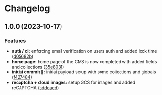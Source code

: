 # Changelog

## 1.0.0 (2023-10-17)


### Features

* **auth / ci:** enforcing email verification on users auth and added lock time ([d05682b](https://github.com/itmayziii/itmayziii-api/commit/d05682b36647d060ae06c3d8a77244abcc9ec5d1))
* **home page:** home page of the CMS is now completed with added fields and collections ([35e8031](https://github.com/itmayziii/itmayziii-api/commit/35e803120f6eae874da9ce47aa4714df27e4db94))
* **initial commit :rocket::** initial payload setup with some collections and globals ([f427484](https://github.com/itmayziii/itmayziii-api/commit/f42748486eec238e8042056472d5375f78a81283))
* **recaptcha + cloud images:** setup GCS for images and added reCAPTCHA ([bddcaed](https://github.com/itmayziii/itmayziii-api/commit/bddcaedd8b1bb4e726a688c000735f68d948254c))
